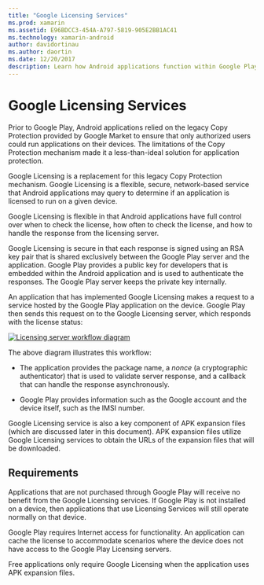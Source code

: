 ```yaml
---
title: "Google Licensing Services"
ms.prod: xamarin
ms.assetid: E96BDCC3-454A-A797-5819-905E2BB1AC41
ms.technology: xamarin-android
author: davidortinau
ms.author: daortin
ms.date: 12/20/2017
description: Learn how Android applications function within Google Play and Google Licensing Services with supporting information and images.
---
```


# Google Licensing Services

Prior to Google Play, Android applications relied on the legacy Copy
Protection provided by Google Market to ensure that only authorized users could
run applications on their devices. The limitations of the Copy Protection
mechanism made it a less-than-ideal solution for application protection.

Google Licensing is a replacement for this legacy Copy Protection mechanism.
Google Licensing is a flexible, secure, network-based service that Android
applications may query to determine if an application is licensed to run on a
given device.

Google Licensing is flexible in that Android applications have full control
over when to check the license, how often to check the license, and how to
handle the response from the licensing server.

Google Licensing is secure in that each response is signed using an RSA key
pair that is shared exclusively between the Google Play server and the
application. Google Play provides a public key for developers that is embedded
within the Android application and is used to authenticate the responses. The
Google Play server keeps the private key internally.

An application that has implemented Google Licensing makes a request to a
service hosted by the Google Play application on the device. Google Play then
sends this request on to the Google Licensing server, which responds with the
license status: 

[![Licensing server workflow diagram](google-licensing-services-images/gp-licensing-service-overview.png)](google-licensing-services-images/gp-licensing-service-overview.png#lightbox)

The above diagram illustrates this workflow: 

- The application provides the package name, a *nonce* (a 
    cryptographic authenticator) that is used to validate server 
    response, and a callback that can handle the response 
    asynchronously. 

- Google Play provides information such as the Google account and the 
    device itself, such as the IMSI number. 

Google Licensing service is also a key component of APK expansion files
(which are discussed later in this document). APK expansion files utilize Google
Licensing services to obtain the URLs of the expansion files that will be
downloaded.

## Requirements

Applications that are not purchased through Google Play will receive no
benefit from the Google Licensing services. If Google Play is not installed on a
device, then applications that use Licensing Services will still operate
normally on that device.

Google Play requires Internet access for functionality. An application can
cache the license to accommodate scenarios where the device does not have access
to the Google Play Licensing servers.

Free applications only require Google Licensing when the application uses APK
expansion files.
